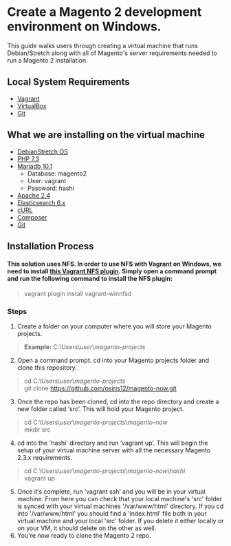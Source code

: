 # Create a Magento 2 development environment on Windows.

This guide walks users through creating a virtual machine that runs Debian/Stretch along with all of Magento's server requirements needed to run a Magento 2 installation.

## Local System Requirements
* [Vagrant](https://www.vagrantup.com/)
* [VirtualBox](https://www.virtualbox.org/)
* [Git](https://git-scm.com/)

## What we are installing on the virtual machine
* [DebianStretch OS](https://wiki.debian.org/DebianStretch)
* [PHP 7.3](https://www.php.net/)
* [Mariadb 10.1](https://mariadb.org/)
  - Database: magento2
  - User: vagrant
  - Password: hashi
* [Apache 2.4](https://httpd.apache.org/)
* [Elasticsearch 6.x](https://www.elastic.co/)
* [cURL](https://curl.se/)
* [Composer](https://getcomposer.org/)
* [Git](https://git-scm.com/)

## Installation Process
#### This solution uses NFS. In order to use NFS with Vagrant on Windows, we need to install [this Vagrant NFS plugin](https://github.com/winnfsd/vagrant-winnfsd). Simply open a command prompt and run the following command to install the NFS plugin: 
> vagrant plugin install vagrant-winnfsd
### Steps
1. Create a folder on your computer where you will store your Magento projects.
> **Example:** C:\Users\\*user*\\*magento-projects*
2. Open a command prompt. cd into your Magento projects folder and clone this repository.
> cd C:\Users\\*user*\\*magento-projects* <br/>
> git clone https://github.com/osiris12/magento-now.git
3. Once the repo has been cloned, cd into the repo directory and create a new folder called ‘src’. This will hold your Magento project.
> cd C:\Users\\*user*\\*magento-projects*\\*magento-now* <br/>
> mkdir src
4. cd into the 'hashi' directory and run ‘vagrant up’. This will begin the setup of your virtual machine server with all the necessary Magento 2.3.x requirements.
> cd C:\Users\\*user*\\*magento-projects*\\*magento-now*\\*hashi* <br/>
> vagrant up
5. Once it’s complete, run ‘vagrant ssh’ and you will be in your virtual machine. From here you can check that your local machine's 'src' folder is synced with your virtual machines '/var/www/html' directory. If you cd into '/var/www/html' you should find a 'index.html' file both in your virtual machine and your local 'src' folder. If you delete it either locally or on your VM, it should delete on the other as well.
6. You're now ready to clone the Magento 2 repo.
